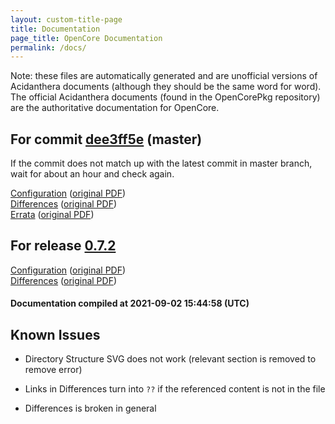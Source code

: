 ```yaml
---
layout: custom-title-page
title: Documentation
page_title: OpenCore Documentation
permalink: /docs/
---
```

Note: these files are automatically generated and are unofficial versions of Acidanthera documents (although they should be the same word for word). The official Acidanthera documents (found in the OpenCorePkg repository) are the authoritative documentation for OpenCore.

## For commit [dee3ff5e](https://github.com/acidanthera/OpenCorePkg/tree/dee3ff5ef5bfc9c8a0df3521c2ceb7c10f2b8356) (master)

If the commit does not match up with the latest commit in master branch, wait for about an hour and check again.

[Configuration](latest/Configuration.html) ([original PDF](https://github.com/acidanthera/OpenCorePkg/blob/dee3ff5ef5bfc9c8a0df3521c2ceb7c10f2b8356/Docs/Configuration.pdf))
<br>
[Differences](latest/Differences.html) ([original PDF](https://github.com/acidanthera/OpenCorePkg/blob/dee3ff5ef5bfc9c8a0df3521c2ceb7c10f2b8356/Docs/Differences/Differences.pdf))
<br>
[Errata](latest/Errata.html) ([original PDF](https://github.com/acidanthera/OpenCorePkg/blob/dee3ff5ef5bfc9c8a0df3521c2ceb7c10f2b8356/Docs/Errata/Errata.pdf))

## For release [0.7.2](https://github.com/acidanthera/OpenCorePkg/tree/0.7.2)

[Configuration](release/Configuration.html) ([original PDF](https://github.com/acidanthera/OpenCorePkg/blob/0.7.2/Docs/Configuration.pdf))
<br>
[Differences](release/Differences.html) ([original PDF](https://github.com/acidanthera/OpenCorePkg/blob/0.7.2/Docs/Differences/Differences.pdf))

#### Documentation compiled at 2021-09-02 15:44:58 (UTC)

## Known Issues

* Directory Structure SVG does not work (relevant section is removed to remove error)

* Links in Differences turn into `??` if the referenced content is not in the file

* Differences is broken in general
